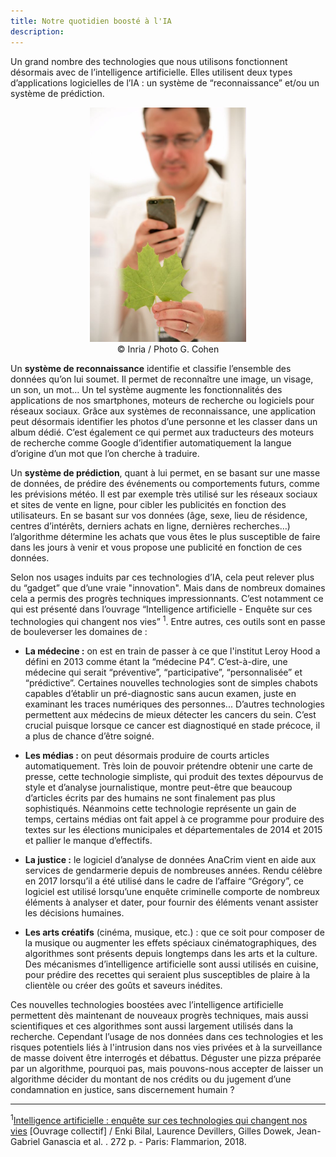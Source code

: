 ```yaml
---
title: Notre quotidien boosté à l'IA
description:
---
```



Un grand nombre des technologies que nous utilisons fonctionnent désormais avec de l’intelligence artificielle. Elles utilisent deux types d’applications logicielles de l’IA : un système de “reconnaissance” et/ou un système de prédiction.

<center><img src="../Images/Inria-0201-037.jpg" alt="Virtual plant: plant recognition" width="250"></center>
<center>© Inria / Photo G. Cohen</center>

Un **système de reconnaissance** identifie et classifie l’ensemble des données qu’on lui soumet. Il permet de reconnaître une image, un visage, un son, un mot… Un tel système augmente les fonctionnalités des applications de nos smartphones, moteurs de recherche ou logiciels pour réseaux sociaux. Grâce aux systèmes de reconnaissance, une application peut désormais identifier les photos d’une personne et les classer dans un album dédié. C’est également ce qui permet aux traducteurs des moteurs de recherche comme Google d’identifier automatiquement la langue d’origine d’un mot que l’on cherche à traduire.

Un **système de prédiction**, quant à lui permet, en se basant sur une masse de données, de prédire des événements ou comportements futurs, comme les prévisions météo. Il est par exemple très utilisé sur les réseaux sociaux et sites de vente en ligne, pour cibler les publicités en fonction des utilisateurs. En se basant sur vos données (âge, sexe, lieu de résidence, centres d’intérêts, derniers achats en ligne, dernières recherches…) l’algorithme détermine les achats que vous êtes le plus susceptible de faire dans les jours à venir et vous propose une publicité en fonction de ces données.

Selon nos usages induits par ces technologies d’IA, cela peut relever plus du “gadget” que d’une vraie "innovation". Mais dans de nombreux domaines cela a permis des progrès techniques impressionnants. C’est notamment ce qui est présenté dans l’ouvrage “Intelligence artificielle - Enquête sur ces technologies qui changent nos vies” <sup>1</sup>. Entre autres, ces outils sont en passe de bouleverser les domaines de :

*   **La médecine :** on est en train de passer à ce que l'institut Leroy Hood a défini en 2013 comme étant la “médecine P4”. C’est-à-dire, une médecine qui serait “préventive”, “participative”, “personnalisée” et “prédictive”. Certaines nouvelles technologies sont de simples chabots capables d’établir un pré-diagnostic sans aucun examen, juste en examinant les traces numériques des personnes... D’autres technologies permettent aux médecins de mieux détecter les cancers du sein. C’est crucial puisque lorsque ce cancer est diagnostiqué en stade précoce, il a plus de chance d’être soigné.

*   **Les médias :** on peut désormais produire de courts articles automatiquement. Très loin de pouvoir prétendre obtenir une carte de presse, cette technologie simpliste, qui produit des textes dépourvus de style et d’analyse journalistique, montre peut-être que beaucoup d’articles écrits par des humains ne sont finalement pas plus sophistiqués. Néanmoins cette technologie représente un gain de temps, certains médias ont fait appel à ce programme pour produire des textes sur les élections municipales et départementales de 2014 et 2015 et pallier le manque d’effectifs.

*   **La justice :** le logiciel d’analyse de données AnaCrim vient en aide aux services de gendarmerie depuis de nombreuses années. Rendu célèbre en 2017 lorsqu’il a été utilisé dans le cadre de l’affaire “Grégory”, ce logiciel est utilisé lorsqu’une enquête criminelle comporte de nombreux éléments à analyser et dater, pour fournir des éléments venant assister les décisions humaines.

*   **Les arts créatifs** (cinéma, musique, etc.) : que ce soit pour composer de la musique ou augmenter les effets spéciaux cinématographiques, des algorithmes sont présents depuis longtemps dans les arts et la culture. Des mécanismes d’intelligence artificielle sont aussi utilisés en cuisine, pour prédire des recettes qui seraient plus susceptibles de plaire à la clientèle ou créer des goûts et saveurs inédites.


Ces nouvelles technologies boostées avec l’intelligence artificielle permettent dès maintenant de nouveaux progrès techniques, mais aussi scientifiques et ces algorithmes sont aussi largement utilisés dans la recherche. Cependant l’usage de nos données dans ces technologies et les risques potentiels liés à l'intrusion dans nos vies privées et à la surveillance de masse doivent être interrogés et débattus. Déguster une pizza préparée par un algorithme, pourquoi pas, mais pouvons-nous accepter de laisser un algorithme décider du montant de nos crédits ou du jugement d’une condamnation en justice, sans discernement humain ?


* * *
<sup>1</sup>[Intelligence artificielle : enquête sur ces technologies qui changent nos vies](https://editions.flammarion.com/Catalogue/champs-actuel/intelligence-artificielle) \[Ouvrage collectif\] / Enki Bilal, Laurence Devillers, Gilles Dowek, Jean-Gabriel Ganascia et al. . 272 p. - Paris: Flammarion, 2018. 
